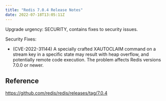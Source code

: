 ```yaml
---
title: "Redis 7.0.4 Release Notes"
date: 2022-07-18T13:05:11Z
---
```




Upgrade urgency: SECURITY, contains fixes to security issues.

Security Fixes:

*   (CVE-2022-31144) A specially crafted XAUTOCLAIM command on a stream
    key in a specific state may result with heap overflow, and potentially
    remote code execution. The problem affects Redis versions 7.0.0 or newer.



## Reference

https://github.com/redis/redis/releases/tag/7.0.4
